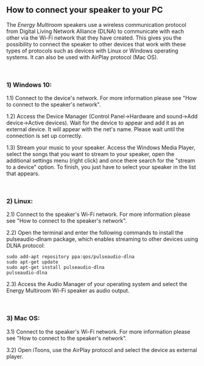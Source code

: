 ## How to connect your speaker to your PC

The *Energy Multiroom* speakers use a wireless communication protocol from Digital Living Network Alliance (DLNA) to communicate with each other via the Wi-Fi network that they have created. This gives you the possibility to connect the speaker to other devices that work with these types of protocols such as devices with Linux or Windows operating systems.  It can also be used with AirPlay protocol (Mac OS). 

<br/>

### 1) Windows 10:

1.1) Connect to the device's network. For more information please see "How to connect to the speaker's network".

1.2) Access the Device Manager (Control Panel->Hardware and sound->Add device->Active devices). Wait for the device to appear and add it as an external device. It will appear with the net's name. Please wait until the connection is set up correctly. 

1.3) Stream your music to your speaker. Access the Windows Media Player, select the songs that you want to stream to your speaker, open the additional settings menu (right click) and once there search for the "stream to a device" option. To finish, you just have to select your speaker in the list that appears.

<br/>

### 2) Linux:

2.1) Connect to the speaker's Wi-Fi network. For more information please see "How to connect to the speaker's network".
 
2.2) Open the terminal and enter the following commands to install the pulseaudio-dlnam package, which enables streaming to other devices using DLNA protocol:

	sudo add-apt repository ppa:qos/pulseaudio-dlna
	sudo apt-get update 	
	sudo apt-get install pulseaudio-dlna
	pulseaudio-dlna

2.3) Access the Audio Manager of your operating system and select the Energy Multiroom Wi-Fi speaker as audio output.

<br/>

### 3) Mac OS:

3.1) Connect to the speaker's Wi-Fi network. For more information please see "How to connect to the speaker's network".

3.2) Open iToons, use the AirPlay protocol and select the device as external player.
